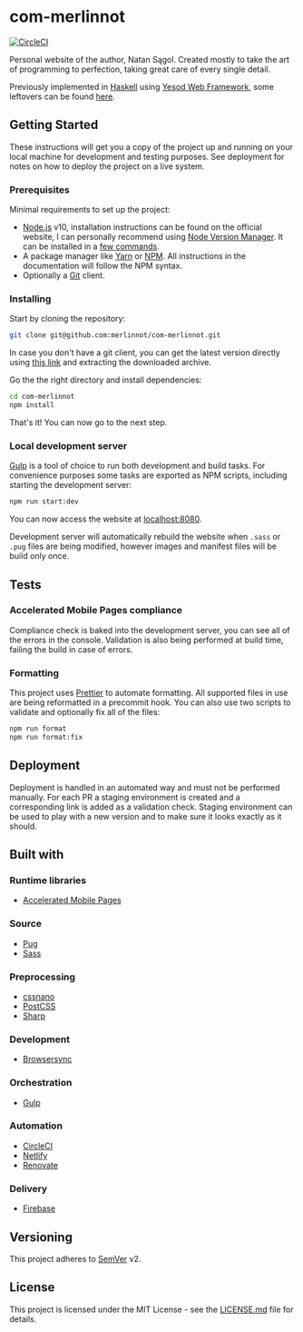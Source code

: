 # com-merlinnot

[![CircleCI](https://circleci.com/gh/merlinnot/com-merlinnot.svg?style=svg)](https://circleci.com/gh/merlinnot/com-merlinnot)

Personal website of the author, Natan Sągol. Created mostly to take the art
of programming to perfection, taking great care of every single detail.

Previously implemented in [Haskell](https://www.haskell.org) using [Yesod
Web Framework](https://www.yesodweb.com), some leftovers can be found
[here](https://github.com/merlinnot/surreal).

## Getting Started

These instructions will get you a copy of the project up and running on your
local machine for development and testing purposes. See deployment for notes on
how to deploy the project on a live system.

### Prerequisites

Minimal requirements to set up the project:

- [Node.js](https://nodejs.org/en) v10, installation instructions can be
  found on the official website, I can personally recommend using
  [Node Version Manager](https://github.com/creationix/nvm#readme). It can
  be installed in
  a [few commands](https://nodejs.org/en/download/package-manager/#nvm).
- A package manager like [Yarn](https://yarnpkg.com) or
  [NPM](https://www.npmjs.com). All instructions in the documentation will
  follow the NPM syntax.
- Optionally a [Git](https://git-scm.com) client.

### Installing

Start by cloning the repository:

```bash
git clone git@github.com:merlinnot/com-merlinnot.git
```

In case you don't have a git client, you can get the latest version directly
using [this link](https://github.com/merlinnot/com-merlinnot/archive/master.zip)
and extracting the downloaded archive.

Go the the right directory and install dependencies:

```bash
cd com-merlinnot
npm install
```

That's it! You can now go to the next step.

### Local development server

[Gulp](http://gulpjs.com) is a tool of choice to run both development and
build tasks. For convenience purposes some tasks are exported as NPM scripts,
including starting the development server:

```bash
npm run start:dev
```

You can now access the website at [localhost:8080](http://localhost:8080).

Development server will automatically rebuild the website when `.sass` or `.pug`
files are being modified, however images and manifest files will be build only
once.

## Tests

### Accelerated Mobile Pages compliance

Compliance check is baked into the development server, you can see all of the
errors in the console. Validation is also being performed at build time,
failing the build in case of errors.

### Formatting

This project uses [Prettier](https://prettier.io) to automate formatting. All
supported files in use are being reformatted in a precommit hook. You can
also use two scripts to validate and optionally fix all of the files:

```bash
npm run format
npm run format:fix
```

## Deployment

Deployment is handled in an automated way and must not be performed manually.
For each PR a staging environment is created and a corresponding link is added
as a validation check. Staging environment can be used to play with a new
version and to make sure it looks exactly as it should.

## Built with

### Runtime libraries

- [Accelerated Mobile Pages](https://www.ampproject.org)

### Source

- [Pug](https://pugjs.org)
- [Sass](https://sass-lang.com)

### Preprocessing

- [cssnano](https://cssnano.co)
- [PostCSS](https://postcss.org)
- [Sharp](http://sharp.pixelplumbing.com)

### Development

- [Browsersync](https://browsersync.io)

### Orchestration

- [Gulp](https://gulpjs.com)

### Automation

- [CircleCI](https://circleci.com)
- [Netlify](https://www.netlify.com)
- [Renovate](https://renovatebot.com)

### Delivery

- [Firebase](https://firebase.google.com)

## Versioning

This project adheres to [SemVer](http://semver.org) v2.

## License

This project is licensed under the MIT License - see the
[LICENSE.md](LICENSE.md) file for details.
